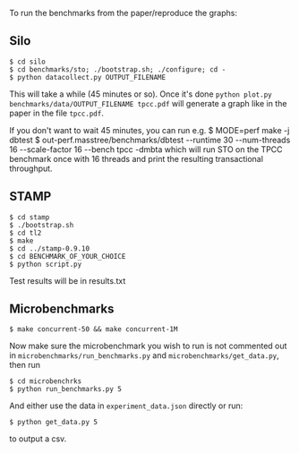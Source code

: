 To run the benchmarks from the paper/reproduce the graphs:

Silo
----
    $ cd silo
    $ cd benchmarks/sto; ./bootstrap.sh; ./configure; cd -
    $ python datacollect.py OUTPUT_FILENAME
This will take a while (45 minutes or so). Once it's done
`python plot.py benchmarks/data/OUTPUT_FILENAME tpcc.pdf` will generate
a graph like in the paper in the file `tpcc.pdf`.

If you don't want to wait 45 minutes, you can run e.g.
    $ MODE=perf make -j dbtest
    $ out-perf.masstree/benchmarks/dbtest --runtime 30 --num-threads 16 --scale-factor 16 --bench tpcc -dmbta
which will run STO on the TPCC benchmark once with 16 threads and print the
resulting transactional throughput.

STAMP
-----
    $ cd stamp
    $ ./bootstrap.sh
    $ cd tl2
    $ make
    $ cd ../stamp-0.9.10
    $ cd BENCHMARK_OF_YOUR_CHOICE
    $ python script.py
Test results will be in results.txt

Microbenchmarks
---------------
    $ make concurrent-50 && make concurrent-1M
Now make sure the microbenchmark you wish to run is not commented out in
`microbenchmarks/run_benchmarks.py` and `microbenchmarks/get_data.py`, then run 

    $ cd microbenchrks 
    $ python run_benchmarks.py 5
And either use the data in `experiment_data.json` directly or run:

    $ python get_data.py 5
to output a csv.
